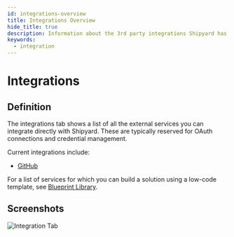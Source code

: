 ```yaml
---
id: integrations-overview
title: Integrations Overview
hide_title: true
description: Information about the 3rd party integrations Shipyard has.
keywords:
  - integration
---
```


# Integrations

## Definition

The integrations tab shows a list of all the external services you can integrate directly with Shipyard. These are typically reserved for OAuth connections and credential management.

Current integrations include:

- [GitHub](github-integration.md)

For a list of services for which you can build a solution using a low-code template, see [Blueprint Library](../../blueprint-library/blueprint-library-overview.md).


## Screenshots

![Integration Tab](../../../.gitbook/assets/image_109.png)
